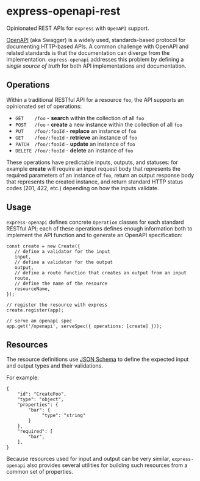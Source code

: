 # express-openapi-rest

Opinionated REST APIs for `express` with `OpenAPI` support.

[OpenAPI](https://swagger.io/docs/specification/about/) (aka Swagger) is a widely used,
standards-based protocol for documenting HTTP-based APIs. A common challenge with OpenAPI
and related standards is that the documentation can diverge from the implementation.
`express-openapi` addresses this problem by defining a *single source of truth* for
both API implementations and documentation.


## Operations

Within a traditional RESTful API for a resource `foo`, the API supports an opinionated
set of operations:

 - `GET    /foo`        - **search** within the collection of all `foo`
 - `POST   /foo`        - **create** a new instance within the collection of all `foo`
 - `PUT    /foo/:fooId` - **replace** an instance of `foo`
 - `GET    /foo/:fooId` - **retrieve** an instance of `foo`
 - `PATCH  /foo/:fooId` - **update** an instance of `foo`
 - `DELETE /foo/:fooId` - **delete** an instance of `foo`

These operations have predictable inputs, outputs, and statuses: for example **create**
will require an input request body that represents the required parameters of an
instance of `foo`, return an output response body that represents the created instance,
and return standard HTTP status codes (201, 422, etc.) depending on how the inputs
validate.


## Usage

`express-openapi` defines concrete `Operation` classes for each standard RESTful
API; each of these operations defines enough information both to implement the API
function and to generate an OpenAPI specification:

    const create = new Create({
       // define a validator for the input
       input,
       // define a validator for the output
       output,
       // define a route function that creates an output from an input
       route,
       // define the name of the resource
       resourceName,
    });

    // register the resource with express
    create.register(app);

    // serve an openapi spec
    app.get('/openapi', serveSpec({ operations: [create] }));


## Resources

The resource definitions use [JSON Schema](https://json-schema.org/) to define the expected
input and output types and their validations.

For example:

    {
        "id": "CreateFoo",
        "type": "object",
        "properties": {
            "bar": {
                 "type": "string"
            }
        },
        "required": [
            "bar",
        ],
    }

Because resources used for input and output can be very similar, `express-openapi`
also provides several utilities for building such resources from a common set of
properties.
